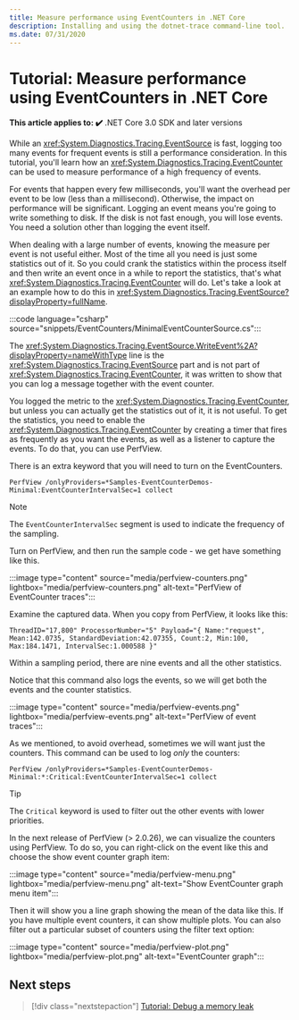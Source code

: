```yaml
---
title: Measure performance using EventCounters in .NET Core
description: Installing and using the dotnet-trace command-line tool.
ms.date: 07/31/2020
---
```


# Tutorial: Measure performance using EventCounters in .NET Core

**This article applies to: ✔️** .NET Core 3.0 SDK and later versions

While an <xref:System.Diagnostics.Tracing.EventSource> is fast, logging too many events for frequent events is still a performance consideration. In this tutorial, you'll learn how an <xref:System.Diagnostics.Tracing.EventCounter> can be used to measure performance of a high frequency of events.

For events that happen every few milliseconds, you'll want the overhead per event to be low (less than a millisecond). Otherwise, the impact on performance will be significant. Logging an event means you're going to write something to disk. If the disk is not fast enough, you will lose events. You need a solution other than logging the event itself.

When dealing with a large number of events, knowing the measure per event is not useful either. Most of the time all you need is just some statistics out of it. So you could crank the statistics within the process itself and then write an event once in a while to report the statistics, that's what <xref:System.Diagnostics.Tracing.EventCounter> will do. Let's take a look at an example how to do this in <xref:System.Diagnostics.Tracing.EventSource?displayProperty=fullName>.

:::code language="csharp" source="snippets/EventCounters/MinimalEventCounterSource.cs":::

The <xref:System.Diagnostics.Tracing.EventSource.WriteEvent%2A?displayProperty=nameWithType> line is the <xref:System.Diagnostics.Tracing.EventSource> part and is not part of <xref:System.Diagnostics.Tracing.EventCounter>, it was written to show that you can log a message together with the event counter.

You logged the metric to the <xref:System.Diagnostics.Tracing.EventCounter>, but unless you can actually get the statistics out of it, it is not useful. To get the statistics, you need to enable the <xref:System.Diagnostics.Tracing.EventCounter> by creating a timer that fires as frequently as you want the events, as well as a listener to capture the events. To do that, you can use PerfView.

There is an extra keyword that you will need to turn on the EventCounters.

```
PerfView /onlyProviders=*Samples-EventCounterDemos-Minimal:EventCounterIntervalSec=1 collect
```

> [!NOTE]
> The `EventCounterIntervalSec` segment is used to indicate the frequency of the sampling.

Turn on PerfView, and then run the sample code - we get have something like this.

:::image type="content" source="media/perfview-counters.png" lightbox="media/perfview-counters.png" alt-text="PerfView of EventCounter traces":::

Examine the captured data. When you copy from PerfView, it looks like this:

```
ThreadID="17,800" ProcessorNumber="5" Payload="{ Name:"request", Mean:142.0735, StandardDeviation:42.07355, Count:2, Min:100, Max:184.1471, IntervalSec:1.000588 }"
```

Within a sampling period, there are nine events and all the other statistics.

Notice that this command also logs the events, so we will get both the events and the counter statistics.

:::image type="content" source="media/perfview-events.png" lightbox="media/perfview-events.png" alt-text="PerfView of event traces":::

As we mentioned, to avoid overhead, sometimes we will want just the counters. This command can be used to log _only_ the counters:

```
PerfView /onlyProviders=*Samples-EventCounterDemos-Minimal:*:Critical:EventCounterIntervalSec=1 collect
```

> [!TIP]
> The `Critical` keyword is used to filter out the other events with lower priorities.

In the next release of PerfView (> 2.0.26), we can visualize the counters using PerfView. To do so, you can right-click on the event like this and choose the show event counter graph item:

:::image type="content" source="media/perfview-menu.png" lightbox="media/perfview-menu.png" alt-text="Show EventCounter graph menu item":::

Then it will show you a line graph showing the mean of the data like this. If you have multiple event counters, it can show multiple plots. You can also filter out a particular subset of counters using the filter text option:

:::image type="content" source="media/perfview-plot.png" lightbox="media/perfview-plot.png" alt-text="EventCounter graph":::

## Next steps

> [!div class="nextstepaction"]
> [Tutorial: Debug a memory leak](debug-memory-leak.md)
